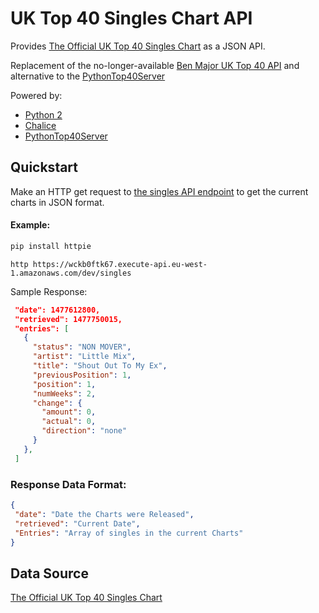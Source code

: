 # UK Top 40 Singles Chart API

Provides [The Official UK Top 40 Singles Chart](www.bbc.co.uk/radio1/chart/singles/) as a JSON API.

Replacement of the no-longer-available
[Ben Major UK Top 40 API](https://web.archive.org/web/20140418084450/http://ben-major.co.uk/labs/top40/api/singles)
and alternative to the [PythonTop40Server](https://pythontop40server.herokuapp.com)

Powered by:
 - [Python 2](https://www.python.org/)
 - [Chalice](https://github.com/awslabs/chalice)
 - [PythonTop40Server](https://bitbucket.org/dannygoodall/pythontop40server)


## Quickstart

 Make an HTTP get request to [the singles API endpoint](https://wckb0ftk67.execute-api.eu-west-1.amazonaws.com/dev/singles) to get the current charts in JSON format.

#### Example:

```sh
pip install httpie
```

```
http https://wckb0ftk67.execute-api.eu-west-1.amazonaws.com/dev/singles
 ```

Sample Response:
```json
 "date": 1477612800,
 "retrieved": 1477750015,
 "entries": [
   {
     "status": "NON MOVER",
     "artist": "Little Mix",
     "title": "Shout Out To My Ex",
     "previousPosition": 1,
     "position": 1,
     "numWeeks": 2,
     "change": {
       "amount": 0,
       "actual": 0,
       "direction": "none"
     }
   },
 ]
```

### Response Data Format:

```json
{
 "date": "Date the Charts were Released",
 "retrieved": "Current Date",
 "Entries": "Array of singles in the current Charts"
}
```

## Data Source
[The Official UK Top 40 Singles Chart](https://www.bbc.co.uk/radio1/chart/singles/print)
